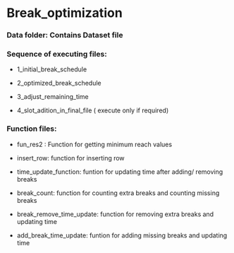 # Break_optimization

### Data folder: Contains Dataset file ###

### Sequence of executing files: ###

* 1_initial_break_schedule
* 2_optimized_break_schedule
* 3_adjust_remaining_time

* 4_slot_adition_in_final_file ( execute only if required)

### Function files: ### 

* fun_res2 : Function for getting minimum reach values

* insert_row: function for inserting row 

* time_update_function: funtion for updating time after adding/ removing breaks

* break_count: function for counting extra breaks and counting missing breaks

* break_remove_time_update: function for removing extra breaks and updating time

* add_break_time_update: funtion for adding missing breaks and updating time





